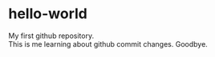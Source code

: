 # hello-world
My first github repository.  
This is me learning about github commit changes.
Goodbye.
